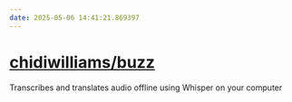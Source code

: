 ```yaml
---
date: 2025-05-06 14:41:21.869397
---
```


# [chidiwilliams/buzz](https://github.com/chidiwilliams/buzz)

Transcribes and translates audio offline using Whisper on your computer